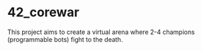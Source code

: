 # 42_corewar
This project aims to create a virtual arena where 2-4 champions (programmable bots) fight to the death.

